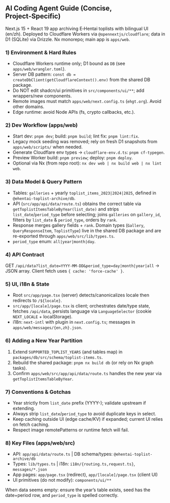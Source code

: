 ## AI Coding Agent Guide (Concise, Project‑Specific)

Next.js 15 + React 19 app archiving E‑Hentai toplists with bilingual UI (en/zh). Deployed to Cloudflare Workers via `@opennextjs/cloudflare`; data in D1 (SQLite) via Drizzle. Nx monorepo; main app is `apps/web`.

### 1) Environment & Hard Rules
- Cloudflare Workers runtime only; D1 bound as `DB` (see `apps/web/wrangler.toml`).
- Server DB pattern: `const db = createDbClient(getCloudflareContext().env)` from the shared DB package.
- Do NOT edit shadcn/ui primitives in `src/components/ui/**`; add wrappers/new components.
- Remote images must match `apps/web/next.config.ts` (`ehgt.org`). Avoid other domains.
- Edge runtime: avoid Node APIs (fs, crypto callbacks, etc.).

### 2) Dev Workflow (apps/web)
- Start dev: `pnpm dev`; build: `pnpm build`; lint fix: `pnpm lint:fix`.
- Legacy mock seeding was removed; rely on fresh D1 snapshots from `apps/web/scripts/` when needed.
- Generate Cloudflare env types -> `cloudflare-env.d.ts`: `pnpm cf-typegen`.
- Preview Worker build: `pnpm preview`; deploy: `pnpm deploy`.
- Optional via Nx (from repo root): `nx dev web | nx build web | nx lint web`.

### 3) Data Model & Query Pattern
- Tables: `galleries` + yearly `toplist_items_2023|2024|2025`, defined in `@ehentai-toplist-archive/db`.
- API (`src/app/api/data/route.ts`) obtains the correct table via `getToplistItemsTableByYear(list_date)` and strips `list_date`/`period_type` before selecting; joins `galleries` on `gallery_id`, filters by `list_date` & `period_type`, orders by `rank`.
- Response merges gallery fields + `rank`. Domain types (`Gallery`, `QueryResponseItem`, `ToplistType`) live in the shared DB package and are re-exported through `apps/web/src/lib/types.ts`.
- `period_type` enum: `all|year|month|day`.

### 4) API Contract
GET `/api/data?list_date=YYYY-MM-DD&period_type=day|month|year|all` → JSON array. Client fetch uses `{ cache: 'force-cache' }`.

### 5) UI, i18n & State
- Root `src/app/page.tsx` (server) detects/canonicalizes locale then redirects to `/${locale}`.
- `src/app/[locale]/page.tsx` is client; orchestrates date/type state, fetches `/api/data`, persists language via `LanguageSelector` (cookie `NEXT_LOCALE` + localStorage).
- i18n: `next-intl` with plugin in `next.config.ts`; messages in `apps/web/messages/{en,zh}.json`.

### 6) Adding a New Year Partition
1. Extend `SUPPORTED_TOPLIST_YEARS` (and tables map) in `packages/db/src/schema/toplist-items.ts`.
2. Rebuild the shared package: `pnpm nx build db` (or rely on Nx graph tasks).
3. Confirm `apps/web/src/app/api/data/route.ts` handles the new year via `getToplistItemsTableByYear`.

### 7) Conventions & Gotchas
- Year strictly from `list_date` prefix (YYYY-); validate upstream if extending.
- Always strip `list_date`/`period_type` to avoid duplicate keys in select.
- Keep caching outside UI (edge cache/KV) if expanded; current UI relies on fetch caching.
- Respect image remotePatterns or runtime fetch will fail.

### 8) Key Files (apps/web/src)
- API: `app/api/data/route.ts`  | DB schema/types: `@ehentai-toplist-archive/db`
- Types: `lib/types.ts`  | i18n: `i18n/{routing.ts,request.ts}`, `messages/*.json`
- App pages: `app/page.tsx` (redirect), `app/[locale]/page.tsx` (client UI)
- UI primitives (do not modify): `components/ui/**`

When data seems empty: ensure the year’s table exists, seed has the date+period row, and `period_type` is spelled correctly.
